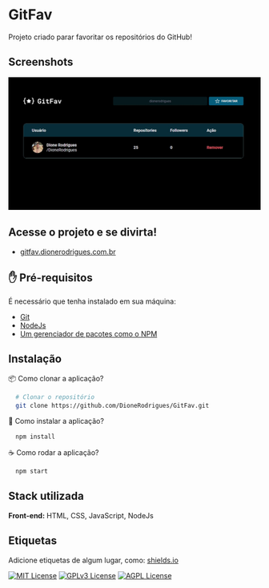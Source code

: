 
# GitFav

Projeto criado parar favoritar os repositórios do GitHub!

## Screenshots

![App Screenshot](https://github.com/DioneRodrigues/GitFav/blob/main/Screenshot_1.jpg)


## Acesse o projeto e se divirta!

 - [gitfav.dionerodrigues.com.br](https://gitfav.dionerodrigues.com.br)



## ✋ Pré-requisitos

É necessário que tenha instalado em sua máquina:

- [Git](https://git-scm.com/)
- [NodeJs](https://nodejs.org/en)
- [Um gerenciador de pacotes como o NPM](https://www.npmjs.com/)

## Instalação

📦 Como clonar a aplicação?
```bash
  # Clonar o repositório
  git clone https://github.com/DioneRodrigues/GitFav.git
```

🚀 Como instalar a aplicação?
```bash
  npm install
```

☕ Como rodar a aplicação?
```bash
  npm start
```
    
## Stack utilizada

**Front-end:** HTML, CSS, JavaScript, NodeJs
## Etiquetas

Adicione etiquetas de algum lugar, como: [shields.io](https://shields.io/)

[![MIT License](https://img.shields.io/badge/License-MIT-green.svg)](https://choosealicense.com/licenses/mit/)
[![GPLv3 License](https://img.shields.io/badge/License-GPL%20v3-yellow.svg)](https://opensource.org/licenses/)
[![AGPL License](https://img.shields.io/badge/license-AGPL-blue.svg)](http://www.gnu.org/licenses/agpl-3.0)

